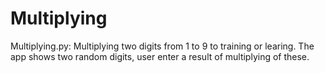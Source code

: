 # Multiplying
Multiplying.py: Multiplying two digits from 1 to 9 to training or learing.
The app shows two random digits, user enter a result of multiplying of these.

